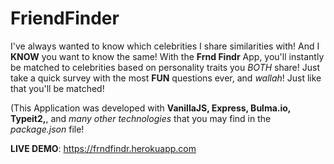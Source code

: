 # FriendFinder
I've always wanted to know which celebrities I share similarities with! And I <b>KNOW</b> you want to know the same! With the <strong>Frnd Findr</strong> App, you'll instantly be matched to celebrities based on personality traits you <em>BOTH</em> share! Just take a quick survey with the most <strong>FUN</strong> questions ever, and <em>wallah</em>! Just like that you'll be matched!

(This Application was developed with <strong>VanillaJS, Express, Bulma.io, Typeit2,</strong>, and <em>many other technologies</em> that you may find in the <em>package.json</em> file!

<strong>LIVE DEMO</strong>: https://frndfindr.herokuapp.com
